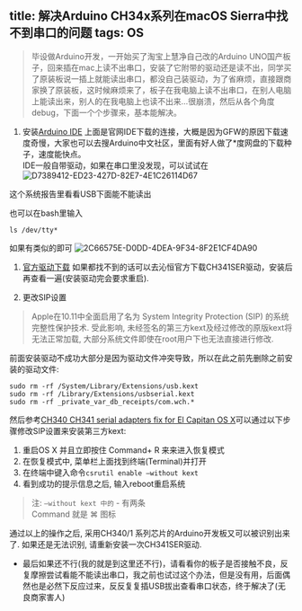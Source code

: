 title: 解决Arduino CH34x系列在macOS Sierra中找不到串口的问题
tags: OS
---

> 毕设做Arduino开发，一开始买了淘宝上慧净自己改的Arduino UNO国产板子，回来插在mac上读不出串口，安装了它附带的驱动还是读不出，同学买了原装板说一插上就能读出串口，都没自己装驱动，为了省麻烦，直接跟商家换了原装板，这时候麻烦来了，板子在我电脑上读不出串口，在别人电脑上能读出来，别人的在我电脑上也读不出来…很崩溃，然后从各个角度debug，下面一个个步骤来，基本能解决。  
 

1. 安装[Arduino IDE](https://www.arduino.cc/en/Main/Software)
上面是官网IDE下载的连接，大概是因为GFW的原因下载速度奇慢，大家也可以去搜Arduino中文社区，里面有好人做了*度网盘的下载种子，速度能快点。  
IDE一般自带驱动，如果在串口里没发现，可以试试在![D7389412-ED23-427D-82E7-4E1C26114D67](http://oo8snaf4x.bkt.clouddn.com/D7389412-ED23-427D-82E7-4E1C26114D67.png?imageView2/0/q/100)


这个系统报告里看看USB下面能不能读出

也可以在bash里输入

``` 
ls /dev/tty* 
```
如果有类似的即可
![2C66575E-D0DD-4DEA-9F34-8F2E1CF4DA90](http://oo8snaf4x.bkt.clouddn.com/2C66575E-D0DD-4DEA-9F34-8F2E1CF4DA90.png?imageView2/0/q/100)



1. [官方驱动下载](http://www.wch.cn/download/CH341SER_MAC_ZIP.html)
如果都找不到的话可以去沁恒官方下载CH341SER驱动，安装后再查看一遍(安装驱动完会要求重启).

1. 更改SIP设置
> Apple在10.11中全面启用了名为 System Integrity Protection (SIP) 的系统完整性保护技术. 受此影响, 未经签名的第三方kext及经过修改的原版kext将无法正常加载, 大部分系统文件即使在root用户下也无法直接进行修改.    

前面安装驱动不成功大部分是因为驱动文件冲突导致，所以在此之前先删除之前安装的驱动文件:

```
sudo rm -rf /System/Library/Extensions/usb.kext
sudo rm -rf /Library/Extensions/usbserial.kext
sudo rm -rf _private_var_db_receipts/com.wch.* 
```

然后参考[CH340 CH341 serial adapters fix for El Capitan OS X](https://tzapu.com/making-ch340-ch341-serial-adapters-work-under-el-capitan-os-x/)可以通过以下步骤修改SIP设置来安装第三方kext:
1. 重启OS X 并且立即按住 Command+ R 来来进入恢复模式
2. 在恢复模式中, 菜单栏上面找到终端(Terminal)并打开
3. 在终端中键入命令`csrutil enable —without kext`
4. 看到成功的提示信息之后, 输入reboot重启系统
> 注: `—without kext 中的` - 有两条  
> Command 就是 ⌘ 图标  

通过以上的操作之后, 采用CH340/1 系列芯片的Arduino开发板又可以被识别出来了. 如果还是无法识别, 请重新安装一次CH341SER驱动.

- 最后如果还不行(我的就是到这里还不行)，请看看你的板子是否接触不良，反复摩擦尝试看能不能读出串口，我之前也试过这个办法，但是没有用，后面偶然也是必然下反应过来，反反复复插USB拔出查看串口状态，终于解决了(无良商家害人)







